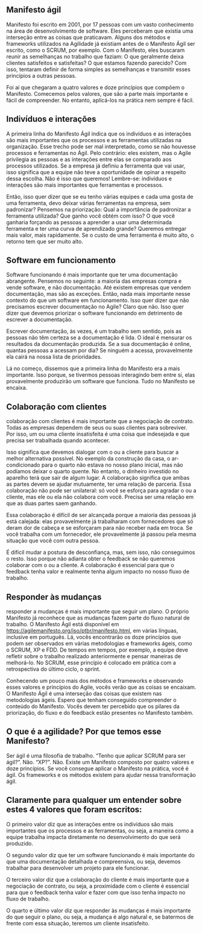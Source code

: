 ## Manifesto ágil

 Manifesto foi escrito em 2001, por 17 pessoas com um vasto conhecimento na área de desenvolvimento de software. Eles perceberam que existia uma interseção entre as coisas que praticavam. Alguns dos métodos e frameworks utilizados na Agilidade já existiam antes de o Manifesto Ágil ser escrito, como o SCRUM, por exemplo.
 Com o Manifesto, eles buscaram reunir as semelhanças no trabalho que faziam: O que geralmente deixa clientes satisfeitos e satisfeitas? O que estamos fazendo parecido? Com isso, tentaram definir de forma simples as semelhanças e transmitir esses princípios a outras pessoas.

Foi aí que chegaram a quatro valores e doze princípios que compõem o Manifesto. Comecemos pelos valores, que são a parte mais importante e fácil de compreender. No entanto, aplicá-los na prática nem sempre é fácil.

## Indivíduos e interações

A primeira linha do Manifesto Ágil indica que os indivíduos e as interações são mais importantes que os processos e as ferramentas utilizadas na organização.
Esse trecho pode ser mal interpretado, como se não houvesse processos e ferramentas no Ágil. Pelo contrário: eles existem, mas o Agile privilegia as pessoas e as interações entre elas se comparado aos processos utilizados.
Se a empresa já definiu a ferramenta que vai usar, isso significa que a equipe não teve a oportunidade de opinar a respeito dessa escolha. Não é isso que queremos! Lembre-se: indivíduos e interações são mais importantes que ferramentas e processos.

Então, isso quer dizer que se eu tenho várias equipes e cada uma gosta de uma ferramenta, devo deixar várias ferramentas na empresa, sem padronizar? Pensemos na priorização: Qual a importância de padronizar a ferramenta utilizada? Que ganho você obtém com isso? O que você ganharia forçando as pessoas a aprender a usar uma determinada ferramenta e ter uma curva de aprendizado grande? Queremos entregar mais valor, mais rapidamente. Se o custo de uma ferramenta é muito alto, o retorno tem que ser muito alto.

## Software em funcionamento

Software funcionando é mais importante que ter uma documentação abrangente. Pensemos no seguinte: a maioria das empresas compra e vende software, e não documentação. Até existem empresas que vendem documentação, mas são as exceções. Então, nada mais importante nesse contexto do que um software em funcionamento. Isso quer dizer que não precisamos escrever documentação no Agile? Claro que não. Isso quer dizer que devemos priorizar o software funcionando em detrimento de escrever a documentação.

Escrever documentação, às vezes, é um trabalho sem sentido, pois as pessoas não têm certeza se a documentação é lida. O ideal é mensurar os resultados da documentação produzida. Se a sua documentação é online, quantas pessoas a acessam por dia? Se ninguém a acessa, provavelmente ela cairá na nossa lista de prioridades.

Lá no começo, dissemos que a primeira linha do Manifesto era a mais importante. Isso porque, se tivermos pessoas interagindo bem entre si, elas provavelmente produzirão um software que funciona. Tudo no Manifesto se encaixa.

## Colaboração com clientes

colaboração com clientes é mais importante que a negociação de contrato. Todas as empresas dependem de seus ou suas clientes para sobreviver. Por isso, um ou uma cliente insatisfeita é uma coisa que indesejada e que precisa ser trabalhada quando acontecer.

Isso significa que devemos dialogar com o ou a cliente para buscar a melhor alternativa possível. No exemplo da construção da casa, o ar-condicionado para o quarto não estava no nosso plano inicial, mas não podíamos deixar o quarto quente. No entanto, o dinheiro investido no aparelho terá que sair de algum lugar.
A colaboração significa que ambas as partes devem se ajudar mutuamente, ter uma relação de parceria. Essa colaboração não pode ser unilateral: só você se esforça para agradar o ou a cliente, mas ele ou ela não colabora com você. Precisa ser uma relação em que as duas partes saem ganhando.

Essa colaboração é difícil de ser alcançada porque a maioria das pessoas já está calejada: elas provavelmente já trabalharam com fornecedores que só deram dor de cabeça e se esforçaram para não receber nada em troca. Se você trabalha com um fornecedor, ele provavelmente já passou pela mesma situação que você com outra pessoa.

É difícil mudar a postura de desconfiança, mas, sem isso, não conseguimos o resto. Isso porque não adianta obter o feedback se não queremos colaborar com o ou a cliente. A colaboração é essencial para que o feedback tenha valor e realmente tenha algum impacto no nosso fluxo de trabalho.

## Responder às mudanças

responder a mudanças é mais importante que seguir um plano. O próprio Manifesto já reconhece que as mudanças fazem parte do fluxo natural de trabalho.
O Manifesto Ágil está disponível em https://agilemanifesto.org/iso/ptbr/manifesto.html, em várias línguas, inclusive em português. Lá, vocês encontrarão os doze princípios que podem ser observados em várias metodologias e frameworks ágeis, como o SCRUM, XP e FDD. De tempos em tempos, por exemplo, a equipe deve refletir sobre o trabalho realizado anteriormente e pensar maneiras de melhorá-lo. No SCRUM, esse princípio é colocado em prática com a retrospectiva do último ciclo, o sprint.

Conhecendo um pouco mais dos métodos e frameworks e observando esses valores e princípios do Agile, vocês verão que as coisas se encaixam. O Manifesto Ágil é uma interseção das coisas que existem nas metodologias ágeis. Espero que tenham conseguido compreender o conteúdo do Manifesto. Vocês devem ter percebido que os pilares da priorização, do fluxo e do feedback estão presentes no Manifesto também.

## O que é a agilidade? Por que temos esse Manifesto?

Ser ágil é uma filosofia de trabalho. “Tenho que aplicar SCRUM para ser ágil?”. Não. “XP?". Não. Existe um Manifesto composto por quatro valores e doze princípios. Se você consegue aplicar o Manifesto na prática, você é ágil. Os frameworks e os métodos existem para ajudar nessa transformação ágil.

## Claramente para qualquer um entender sobre estes 4 valores que foram escritos:

O primeiro valor diz que as interações entre os indivíduos são mais importantes que os processos e as ferramentas, ou seja, a maneira como a equipe trabalha impacta diretamente no desenvolvimento do que será produzido.

O segundo valor diz que ter um software funcionando é mais importante do que uma documentação detalhada e compreensiva, ou seja, devemos trabalhar para desenvolver um projeto para ele funcionar.

O terceiro valor diz que a colaboração do cliente é mais importante que a negociação de contrato, ou seja, a proximidade com o cliente é essencial para que o feedback tenha valor e fazer com que isso tenha impacto no fluxo de trabalho.

O quarto e último valor diz que responder às mudanças é mais importante do que seguir o plano, ou seja, a mudança é algo natural e, se batermos de frente com essa situação, teremos um cliente insatisfeito.
